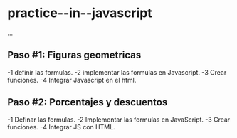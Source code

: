 # practice--in--javascript

...

## Paso #1: Figuras geometricas 

-1 definir las formulas.
-2 implementar las formulas en Javascript.
-3 Crear funciones.
-4 Integrar Javascript en el html. 

## Paso #2: Porcentajes y descuentos 

-1 Definar las formulas.
-2 Implementar las formulas en JavaScript.
-3 Crear funciones.
-4 Integrar JS con HTML.